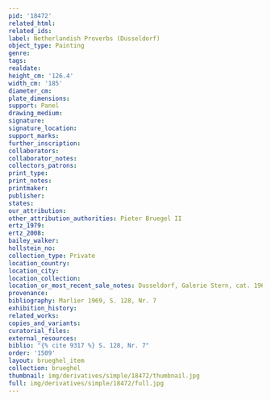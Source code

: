```yaml
---
pid: '18472'
related_html: 
related_ids: 
label: Netherlandish Proverbs (Dusseldorf)
object_type: Painting
genre: 
tags: 
realdate: 
height_cm: '126.4'
width_cm: '185'
diameter_cm: 
plate_dimensions: 
support: Panel
drawing_medium: 
signature: 
signature_location: 
support_marks: 
further_inscription: 
collaborators: 
collaborator_notes: 
collectors_patrons: 
print_type: 
print_notes: 
printmaker: 
publisher: 
states: 
our_attribution: 
other_attribution_authorities: Pieter Bruegel II
ertz_1979: 
ertz_2008: 
bailey_walker: 
hollstein_no: 
collection_type: Private
location_country: 
location_city: 
location_collection: 
location_or_most_recent_sale_notes: Dusseldorf, Galerie Stern, cat. 1969
provenance: 
bibliography: Marlier 1969, S. 128, Nr. 7
exhibition_history: 
related_works: 
copies_and_variants: 
curatorial_files: 
external_resources: 
biblio: "{% cite 9317 %} S. 128, Nr. 7"
order: '1509'
layout: brueghel_item
collection: brueghel
thumbnail: img/derivatives/simple/18472/thumbnail.jpg
full: img/derivatives/simple/18472/full.jpg
---
```

